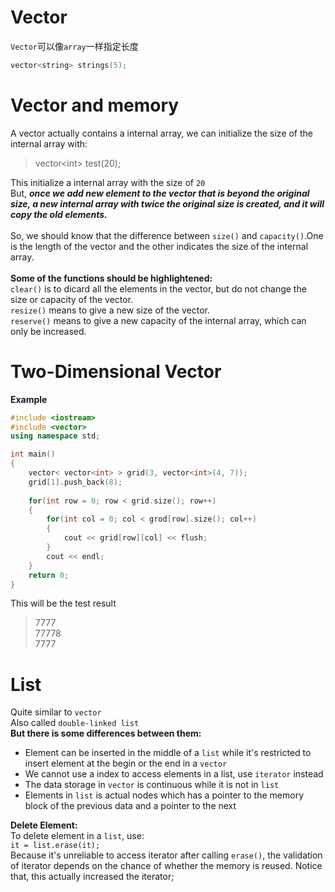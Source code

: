 # Vector
`Vector`可以像`array`一样指定长度
```C++
vector<string> strings(5);
```
# Vector and memory
A vector actually contains a internal array, we can initialize the size of the internal array with:
> vector\<int\> test(20);  
    
This initialize a internal array with the size of `20`  
But, ***once we add new element to the vector that is beyond the original size, a new internal array with twice the original size is created, and it will copy the old elements.***   
</br>
So, we should know that the difference between `size()` and `capacity()`.One is the length of the vector and the other indicates the size of the internal array.   
</br>
**Some of the functions should be highlightened:**  
`clear()` is to dicard all the elements in the vector, but do not change the size or capacity of the vector.  
`resize()` means to give a new size of the vector.  
`reserve()` means to give a new capacity of the internal array, which can only be increased.  
# Two-Dimensional Vector
**Example**
```C++
#include <iostream>
#include <vector>
using namespace std;

int main()
{
    vector< vector<int> > grid(3, vector<int>(4, 7));
    grid[1].push_back(8);
    
    for(int row = 0; row < grid.size(); row++)
    {
        for(int col = 0; col < grod[row].size(); col++)
        {
            cout << grid[row][col] << flush;
        }
        cout << endl;
    }
    return 0;
}
```
This will be the test result
> 7777  
> 77778  
> 7777
# List
Quite similar to `vector`  
Also called `double-linked list`  
**But there is some differences between them:**  
- Element can be inserted in the middle of a `list` while it's restricted to insert element at the begin or the end in a `vector`  
- We cannot use a index to access elements in a list, use `iterator` instead    
- The data storage in `vector` is continuous while it is not in `list`  
- Elements in `list` is actual nodes which has a pointer to the memory block of the previous data and a pointer to the next  

**Delete Element:**  
To delete element in a `list`, use:  
`it = list.erase(it);`  
Because it's unreliable to access iterator after calling `erase()`, the validation of iterator depends on the chance of whether the memory is reused. Notice that, this actually increased the iterator;  

